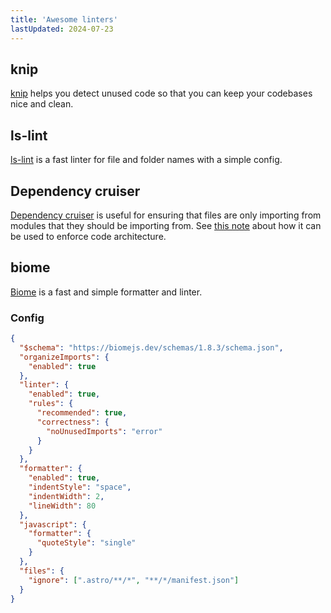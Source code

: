 ```yaml
---
title: 'Awesome linters'
lastUpdated: 2024-07-23
---
```


## knip

[knip](https://knip.dev/overview/getting-started) helps you detect unused code so that you can keep your codebases nice and clean.

## ls-lint

[ls-lint](https://ls-lint.org/) is a fast linter for file and folder names with a simple config.

## Dependency cruiser

[Dependency cruiser](https://github.com/sverweij/dependency-cruiser) is useful for ensuring that files are only importing from modules that they should be importing from. See [this note](https://github.com/Sairyss/domain-driven-hexagon?tab=readme-ov-file#enforcing-architecture) about how it can be used to enforce code architecture.

## biome

[Biome](https://biomejs.dev/guides/getting-started/) is a fast and simple formatter and linter.

### Config

```json
{
  "$schema": "https://biomejs.dev/schemas/1.8.3/schema.json",
  "organizeImports": {
    "enabled": true
  },
  "linter": {
    "enabled": true,
    "rules": {
      "recommended": true,
      "correctness": {
        "noUnusedImports": "error"
      }
    }
  },
  "formatter": {
    "enabled": true,
    "indentStyle": "space",
    "indentWidth": 2,
    "lineWidth": 80
  },
  "javascript": {
    "formatter": {
      "quoteStyle": "single"
    }
  },
  "files": {
    "ignore": [".astro/**/*", "**/*/manifest.json"]
  }
}
```
